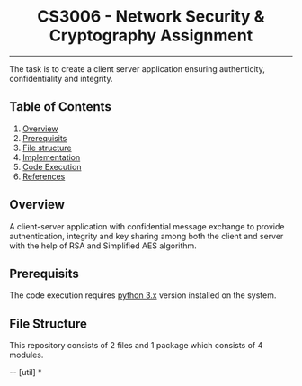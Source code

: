 <h1 align=center>CS3006 - Network Security & Cryptography Assignment</h1>

---

The task is to create a client server application ensuring authenticity, confidentiality and integrity.

## Table of Contents

1. [Overview](#overview)
2. [Prerequisits](#prerequisits)
3. [File structure](#file-structure)
4. [Implementation](#implementation)
5. [Code Execution](#execution)
6. [References](#references)

## Overview

<p>A client-server application with confidential message exchange to provide authentication, integrity and key sharing among both the client and server with the help of RSA and Simplified AES algorithm.</p>

## Prerequisits

The code execution requires [python 3.x](https://www.python.org/) version installed on the system.

## File Structure

This repository consists of 2 files and 1 package which consists of 4 modules.

-- \[util] \*
